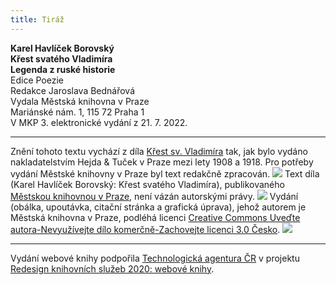 ```yaml
---
title: Tiráž
---
```


**Karel Havlíček Borovský    
Křest svatého Vladimíra**  
**Legenda z ruské historie**  
Edice Poezie  
Redakce Jaroslava Bednářová  
Vydala Městská knihovna v Praze  
Mariánské nám. 1, 115 72 Praha 1  
V MKP 3. elektronické vydání z 21. 7. 2022.

***

Znění tohoto textu vychází z díla [Křest sv. Vladimíra](https://aleph.nkp.cz/F/?func=direct&doc_number=000571077&local_base=NKC) tak, jak bylo vydáno nakladatelstvím Hejda & Tuček v Praze mezi lety 1908 a 1918. Pro potřeby vydání Městské knihovny v Praze byl text redakčně zpracován.
![](../Images/image003.jpg)
Text díla (Karel Havlíček Borovský: Křest svatého Vladimíra), publikovaného [Městskou knihovnou v Praze](https://www.mlp.cz/cz/), není vázán autorskými právy.
![](../Images/image001.jpg)
Vydání (obálka, upoutávka, citační stránka a grafická úprava), jehož autorem je Městská knihovna v Praze, podléhá licenci [Creative Commons Uveďte autora-Nevyužívejte dílo komerčně-Zachovejte licenci 3.0 Česko](https://creativecommons.org/licenses/by-nc-sa/3.0/cz/).
![](../Images/image004.jpg)

***

Vydání webové knihy podpořila [Technologická agentura ČR](https://www.tacr.cz/) v projektu [Redesign knihovních služeb 2020: webové knihy](https://starfos.tacr.cz/cs/project/TL04000391).